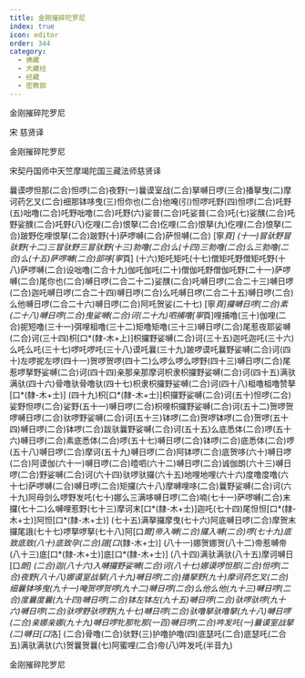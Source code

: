 ```yaml
---
title: 金刚摧碎陀罗尼
index: true
icon: editor
order: 344
category:
  - 佛藏
  - 大藏经
  - 经藏
  - 密教部
---
```


  金刚摧碎陀罗尼  

宋 慈贤译  

金刚摧碎陀罗尼  

宋契丹国师中天竺摩竭陀国三藏法师慈贤译  

曩谟啰怛那(二合)怛啰(二合)夜野(一)曩谟室战(二合)拏嚩日啰(三合)播拏曳(二)摩诃药乞叉(二合)细那钵哆曳(三)怛你也(二合)他唵(引)怛啰吒野(四)怛啰(二合)吒野(五)咄噜(二合)吒野咄噜(二合)吒野(六)娑普(二合)吒娑普(二合)吒(七)娑醭(二合)吒野娑醭(二合)吒野(八)仡哩(二合)恨拏(二合)仡哩(二合)恨拏(九)仡哩(二合)恨拏(二合)跛野仡哩恨拏(二合)跛野(十)萨啰嚩(二合)萨怛嚩(二合) [寧*頁] (十一)冒驮野冒驮野(十二)三冒驮野三冒驮野(十三)勃噜(二合)么(十四)三勃噜(二合)么三勃噜(二合)么(十五)萨啰嚩(二合)部哆[寧*頁] (十六)矩吒矩吒(十七)僧矩吒野僧矩吒野(十八)萨啰嚩(二合)设咄噜(二合十九)伽吒伽吒(二十)僧伽吒野僧伽吒野(二十一)萨啰嚩(二合)尾你也(二合)嚩日啰(二合二十二)娑醭(二合)吒嚩日啰(二合二十三)嚩日啰(二合)迦吒嚩日啰(二合二十四)嚩日啰(二合)么吒嚩日啰(二合二十五)嚩日啰(二合)么他嚩日啰(二合二十六)嚩日啰(二合)阿吒贺娑(二十七) [寧*頁]攞嚩日啰(二合)素(二十八)嚩日啰(二合)曳娑嚩(二合)诃(二十九)呬捕噜[寧*頁]哩捕噜(三十)伽哩(二合)抳短噜(三十一)弭哩柤噜(三十二)矩噜矩噜(三十三)嚩日啰(二合)尾惹夜耶娑嚩(二合)诃(三十四)枳[口*(隸-木+上)]枳攞野娑嚩(二合)诃(三十五)迦吒迦吒(三十六)么吒么吒(三十七)啰吒啰吒(三十八)谟吒曩(三十九)跛啰谟吒曩野娑嚩(二合)诃(四十)左啰抳左啰(四十一)贺啰贺啰(四十二)么啰么啰么啰野(四十三)嚩日啰(二合)尾惹啰拏野娑嚩(二合)诃(四十四)亲那亲那摩诃枳隶枳攞野娑嚩(二合)诃(四十五)满驮满驮(四十六)骨噜驮骨噜驮(四十七)枳隶枳攞野娑嚩(二合)诃(四十八)柤噜柤噜赞拏[口*(隸-木+士)] (四十九)枳[口*(隸-木+士)]枳攞野娑嚩(二合)诃(五十)怛啰(二合)娑野怛啰(二合)娑野(五十一)嚩日啰(二合)枳哩枳攞野娑嚩(二合)诃(五十二)贺啰贺啰嚩日啰(二合)驮啰野娑嚩(二合)诃(五十三)钵啰(二合)贺啰钵啰(二合)贺啰(五十四)嚩日啰(二合)钵啰(二合)跋驮曩野娑嚩(二合)诃(五十五)么底悉体(二合)啰(五十六)嚩日啰(二合)素底悉体(二合)啰(五十七)嚩日啰(二合)钵啰(二合)底悉体(二合)啰(五十八)嚩日啰(二合)摩诃(五十九)嚩日啰(二合)阿钵啰(二合)底贺哆(六十)嚩日啰(二合)阿谟伽(六十一)嚩日啰(二合)曀呬(六十二)嚩日啰(二合)诚伽朗(六十三)嚩日啰(二合)野娑嚩(二合)诃(六十四)驮啰驮攞(六十五)地哩地哩(六十六)度噜度噜(六十七)萨啰嚩(二合)嚩日啰(二合)矩攞(六十八)摩嚩哩哆(二合)曩野娑嚩(二合)诃(六十九)阿母剑么啰野发吒(七十)娜么三满哆嚩日啰(二合)喃(七十一)萨啰嚩(二合)末攞(七十二)么嚩哩惹野(七十三)摩诃末[口*(隸-木+士)]迦吒(七十四)尾怛怛[口*(隸-木+士)]阿怛[口*(隸-木+士)] (七十五)满拏攞摩曳(七十六)阿底嚩日啰(二合)摩贺末攞尾誐(七十七)啰拏啰拏(七十八)阿[口*爾]帝入嚩(二合)攞入嚩(二合)啰(七十九)底致底致(八十)底致孕(二合)誐[口*(隸-木+士)] (八十一)娜贺娜贺(八十二)帝惹嚩帝(八十三)底[口*(隸-木+士)]底[口*(隸-木+士)] (八十四)满驮满驮(八十五)摩诃嚩日[口*朗] (二合)迦(八十六)入嚩攞野娑嚩(二合)诃(八十七)娜谟啰怛那(二合)怛啰(二合)夜野(八十八)娜谟室战拏(八十九)嚩日啰(二合)播拏野(九十)摩诃药乞叉(二合)细曩钵哆曳(九十一)唵贺啰贺啰(九十二)嚩日啰(二合)么他么他(九十三)嚩日啰(二合)度曩度曩(九十四)嚩日啰(二合)钵左钵左(九十五)嚩日啰(二合)驮啰驮啰(九十六)嚩日啰(二合)驮啰野驮啰野(九十七)嚩日啰(二合)驮噜拏驮噜拏(九十八)嚩日啰(二合)亲娜亲娜(九十九)嚩日啰牝那牝那(一百)嚩日啰(二合)吽发吒(一)曩谟室战拏(二)嚩日[口*洛] (二合)骨噜(二合)驮野(三)护噜护噜(四)底瑟吒(二合)底瑟吒(二合五)满驮满驮(六)贺曩贺曩(七)阿蜜哩(二合)帝(八)吽发吒(半音九)  

金刚摧碎陀罗尼  
